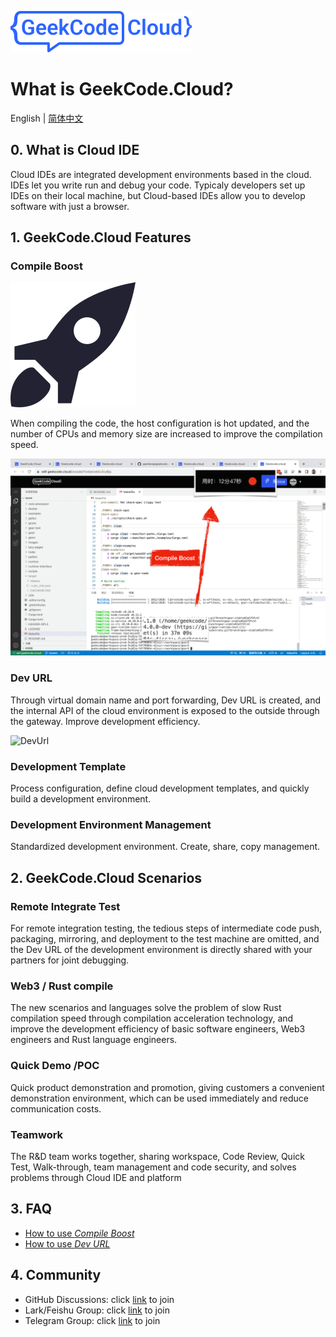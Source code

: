 [![GeekCode](./assets/logo.svg)](https://geekcode.cloud)


# What is GeekCode.Cloud?

English | [简体中文](./README-CN.md)

## 0. What is Cloud IDE
Cloud IDEs are integrated development environments based in the cloud. IDEs let you write run and debug your code. Typicaly developers set up IDEs on their local machine, but Cloud-based IDEs allow you to develop software with just a browser.

## 1. GeekCode.Cloud Features

### Compile Boost

![rocket](./assets/rocket-icon.svg)

When compiling the code, the host configuration is hot updated, and the number of CPUs and memory size are increased to improve the compilation speed.



![CompileBoost](./assets/compile-boost1.png)
### Dev URL

Through virtual domain name and port forwarding, Dev URL is created, and the internal API of the cloud environment is exposed to the outside through the gateway. Improve development efficiency.

![DevUrl](./assets/dev-url-demo.gif)

### Development Template

Process configuration, define cloud development templates, and quickly build a development environment.

### Development Environment Management

Standardized development environment. Create, share, copy management.

## 2. GeekCode.Cloud Scenarios

### Remote Integrate Test

For remote integration testing, the tedious steps of intermediate code push, packaging, mirroring, and deployment to the test machine are omitted, and the Dev URL of the development environment is directly shared with your partners for joint debugging.

### Web3 / Rust compile

The new scenarios and languages ​​solve the problem of slow Rust compilation speed through compilation acceleration technology, and improve the development efficiency of basic software engineers, Web3 engineers and Rust language engineers.

### Quick Demo /POC

Quick product demonstration and promotion, giving customers a convenient demonstration environment, which can be used immediately and reduce communication costs.

### Teamwork

The R&D team works together, sharing workspace, Code Review, Quick Test, Walk-through, team management and code security, and solves problems through Cloud IDE and platform

## 3. FAQ

* [How to use *Compile Boost*](https://github.com/geeklamp/geekcode.cloud/wiki/How-to-use-Compile-Boost)
* [How to use *Dev URL*](https://github.com/geeklamp/geekcode.cloud/wiki/How-to-use-Dev-URL)

## 4. Community
- GitHub Discussions: click [link](https://github.com/geeklamp/geekcode.cloud/discussions)
 to join
- Lark/Feishu Group: click [link](https://applink.feishu.cn/client/chat/chatter/add_by_link?link_token=381ma10a-4d3f-473c-acd4-ff238c12153a) to join
- Telegram Group: click [link](https://t.me/GeekCodeCloud) to join